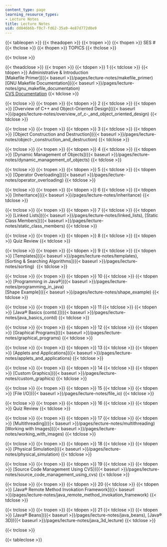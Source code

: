 ```yaml
---
content_type: page
learning_resource_types:
- Lecture Notes
title: Lecture Notes
uid: dd846b6b-f0c7-fd62-35a9-4e87d772d0e9
---
```


{{< tableopen >}}
{{< theadopen >}}
{{< tropen >}}
{{< thopen >}}
SES #
{{< thclose >}}
{{< thopen >}}
TOPICS
{{< thclose >}}

{{< trclose >}}

{{< theadclose >}}
{{< tropen >}}
{{< tdopen >}}
1
{{< tdclose >}}
{{< tdopen >}}
Administrative & Introduction  
[Makefile Primer]({{< baseurl >}}/pages/lecture-notes/makefile_primer)  
[GNU Makefile Documentation]({{< baseurl >}}/pages/lecture-notes/gnu_makefile_documentation)  
[CVS Documentation](http://web.mit.edu/macdev/Development/Documentation/www/CVS%20Documentation/Table%20Of%20Contents.html)
{{< tdclose >}}

{{< trclose >}}
{{< tropen >}}
{{< tdopen >}}
2
{{< tdclose >}}
{{< tdopen >}}
[Overview of C++ and Object-Oriented Design]({{< baseurl >}}/pages/lecture-notes/overview_of_c-_and_object_oriented_design)
{{< tdclose >}}

{{< trclose >}}
{{< tropen >}}
{{< tdopen >}}
3
{{< tdclose >}}
{{< tdopen >}}
[Object Construction and Destruction]({{< baseurl >}}/pages/lecture-notes/object-_construction_and_destruction)
{{< tdclose >}}

{{< trclose >}}
{{< tropen >}}
{{< tdopen >}}
4
{{< tdclose >}}
{{< tdopen >}}
[Dynamic Management of Objects]({{< baseurl >}}/pages/lecture-notes/dynamic_management_of_objects)
{{< tdclose >}}

{{< trclose >}}
{{< tropen >}}
{{< tdopen >}}
5
{{< tdclose >}}
{{< tdopen >}}
[Operator Overloading]({{< baseurl >}}/pages/lecture-notes/operator_overloading)
{{< tdclose >}}

{{< trclose >}}
{{< tropen >}}
{{< tdopen >}}
6
{{< tdclose >}}
{{< tdopen >}}
[Inheritance]({{< baseurl >}}/pages/lecture-notes/inheritance)
{{< tdclose >}}

{{< trclose >}}
{{< tropen >}}
{{< tdopen >}}
7
{{< tdclose >}}
{{< tdopen >}}
[Linked Lists]({{< baseurl >}}/pages/lecture-notes/linked_lists), [Static Class Members]({{< baseurl >}}/pages/lecture-notes/static_class_members)
{{< tdclose >}}

{{< trclose >}}
{{< tropen >}}
{{< tdopen >}}
8
{{< tdclose >}}
{{< tdopen >}}
Quiz Review
{{< tdclose >}}

{{< trclose >}}
{{< tropen >}}
{{< tdopen >}}
9
{{< tdclose >}}
{{< tdopen >}}
[Templates]({{< baseurl >}}/pages/lecture-notes/templates),  
[Sorting & Searching Algorithms]({{< baseurl >}}/pages/lecture-notes/sorting) 
{{< tdclose >}}

{{< trclose >}}
{{< tropen >}}
{{< tdopen >}}
10
{{< tdclose >}}
{{< tdopen >}}
[Programming in Java®]({{< baseurl >}}/pages/lecture-notes/programming_in_java)  
[Shape Example]({{< baseurl >}}/pages/lecture-notes/shape_example)
{{< tdclose >}}

{{< trclose >}}
{{< tropen >}}
{{< tdopen >}}
11
{{< tdclose >}}
{{< tdopen >}}
[Java® Basics (contd.)]({{< baseurl >}}/pages/lecture-notes/java_basics_contd)
{{< tdclose >}}

{{< trclose >}}
{{< tropen >}}
{{< tdopen >}}
12
{{< tdclose >}}
{{< tdopen >}}
[Graphical Programs]({{< baseurl >}}/pages/lecture-notes/graphical_programs)
{{< tdclose >}}

{{< trclose >}}
{{< tropen >}}
{{< tdopen >}}
13
{{< tdclose >}}
{{< tdopen >}}
[Applets and Applications]({{< baseurl >}}/pages/lecture-notes/applets_and_applications)
{{< tdclose >}}

{{< trclose >}}
{{< tropen >}}
{{< tdopen >}}
14
{{< tdclose >}}
{{< tdopen >}}
[Custom Graphics]({{< baseurl >}}/pages/lecture-notes/custom_graphics)
{{< tdclose >}}

{{< trclose >}}
{{< tropen >}}
{{< tdopen >}}
15
{{< tdclose >}}
{{< tdopen >}}
[File I/O]({{< baseurl >}}/pages/lecture-notes/file_io)
{{< tdclose >}}

{{< trclose >}}
{{< tropen >}}
{{< tdopen >}}
16
{{< tdclose >}}
{{< tdopen >}}
Quiz Review
{{< tdclose >}}

{{< trclose >}}
{{< tropen >}}
{{< tdopen >}}
17
{{< tdclose >}}
{{< tdopen >}}
[Multithreading]({{< baseurl >}}/pages/lecture-notes/multithreading)  
[Working with Images]({{< baseurl >}}/pages/lecture-notes/working_with_images)
{{< tdclose >}}

{{< trclose >}}
{{< tropen >}}
{{< tdopen >}}
18
{{< tdclose >}}
{{< tdopen >}}
[Physical Simulation]({{< baseurl >}}/pages/lecture-notes/physical_simulation)
{{< tdclose >}}

{{< trclose >}}
{{< tropen >}}
{{< tdopen >}}
19
{{< tdclose >}}
{{< tdopen >}}
[Source Code Management Using CVS]({{< baseurl >}}/pages/lecture-notes/source_code_management_using_cvs)
{{< tdclose >}}

{{< trclose >}}
{{< tropen >}}
{{< tdopen >}}
20
{{< tdclose >}}
{{< tdopen >}}
[Java® Remote Method Invokation Framework]({{< baseurl >}}/pages/lecture-notes/java_remote_method_invokation_framework)
{{< tdclose >}}

{{< trclose >}}
{{< tropen >}}
{{< tdopen >}}
21
{{< tdclose >}}
{{< tdopen >}}
[Java® Beans]({{< baseurl >}}/pages/lecture-notes/java_beans), [Java® 3D]({{< baseurl >}}/pages/lecture-notes/java_3d_lecture)
{{< tdclose >}}

{{< trclose >}}

{{< tableclose >}}